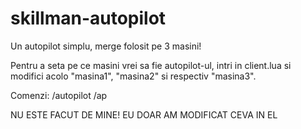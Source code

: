 # skillman-autopilot
Un autopilot simplu, merge folosit pe 3 masini!

Pentru a seta pe ce masini vrei sa fie autopilot-ul, intri in client.lua si modifici acolo "masina1", "masina2" si respectiv "masina3".

Comenzi:
/autopilot
/ap

NU ESTE FACUT DE MINE! EU DOAR AM MODIFICAT CEVA IN EL
